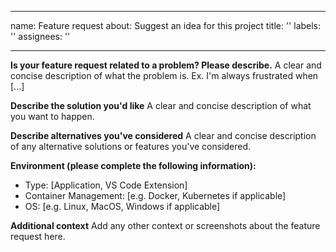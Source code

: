 
---
name: Feature request
about: Suggest an idea for this project
title: ''
labels: ''
assignees: ''

---

**Is your feature request related to a problem? Please describe.**
A clear and concise description of what the problem is. Ex. I'm always frustrated when [...]

**Describe the solution you'd like**
A clear and concise description of what you want to happen.

**Describe alternatives you've considered**
A clear and concise description of any alternative solutions or features you've considered.

**Environment (please complete the following information):**
 - Type: [Application, VS Code Extension]
 - Container Management: [e.g. Docker, Kubernetes if applicable]
 - OS: [e.g. Linux, MacOS, Windows if applicable]

**Additional context**
Add any other context or screenshots about the feature request here.
